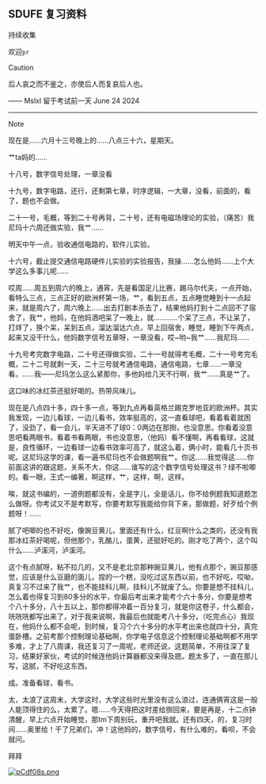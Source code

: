 ## SDUFE 复习资料

持续收集

欢迎`pr`


> [!CAUTION]
> 后人哀之而不鉴之，亦使后人而复哀后人也。
>
> —— Mslxl 留于考试前一天 June 24 2024

---

> [!NOTE]
> 现在是……六月十三号晚上的……八点三十六，星期天。
>
> 艹ta妈的……
>
> 十八号，数字信号处理，一章没看
>
> 十九号，数字电路，还行，还剩第七章，时序逻辑，一大章，没看，前面的，看了，题也不会做。
>
> 二十一号，毛概，等到二十号再背，二十号，还有电磁场理论的实验，（痛苦）我尼玛十六周还做实验，我艹……
>
> 明天中午一点，验收通信电路的，软件儿实验。
>
> 十六号，截止提交通信电路硬件儿实验的实验报告，我操……怎么他妈……上个大学这么多事儿呢……
>
> 哎周……周五到周六的晚上，通宵，先是看国足儿比赛，踢马尔代夫，一点开始，看特么三点，三点正好的欧洲杯第一场，艹，看到五点，五点睡觉睡到十一点起来，就是周六了，周六晚上……出去打剧本杀去了，结果他妈打到十二点回不了宿舍了，我艹，他妈，在他妈酒吧呆了一晚上，就…………个呆了三点，不让呆了，打烊了，换个呆，呆到五点，溜达溜达六点，早上回宿舍，睡觉，睡到下午两点，起来又没干什么，他妈数字信号五章呀，一章没看，哎~哟~我艹……我尼玛……
>
> 十九号考完数字电路，二十号还得做实验，二十一号就得考毛概，二十一号考完毛概，二十二号就剩一天，二十三号就考通信电路，通信电路，七章……一章没看。……我——尼玛怎么这么紧那你，多他妈给几天不行啊，我艹……真是艹了。
>
> 这口味的冰红茶还挺好喝的。热带风味儿。
>
> 现在是八点四十多，四十多一点，等到九点再看英格兰踢克罗地亚的欧洲杯。其实我发现，一边儿看球，一边儿看书，效率挺高的，这一直看球吧，看着看着就困了，没劲了，看一会儿，半天进不了球0：0两边在那捯，也没意思。你看着没意思吧看两眼书，看着书看两眼，书也没意思，（他妈）看不懂啊，再看看球，这就是，良性循环，一边看球一边看书效率可高了，就这么着，俩小时，能看几十页书呢。这尼玛这学的课，看一遍书尼玛也不会做题啊我艹。你这……我觉得这……你前面这讲的跟这题，关系不大，你这……谁写的这个数字信号处理这书？绿不啦唧的。看一眼，王式一编著，啊这样，艹，这样，啊，这样。
>
> 唉，就这书编的，一道例题都没有，全是字儿，全是话儿，你不给例题我知道题怎么做呀。你考试又不是考默写，你要考默写我能给你背下来，那做题，好歹给个例题呀！……
>
> 腻了吧唧的也不好吃，像豌豆黄儿，里面还有什么，红豆啊什么之类的，还没有我那冰红茶好喝呢，但他那个，乳酪儿，蛋黄，还挺好吃的。刚才吃了两个，这个叫什么……泸溪河，泸溪河。
>
> 这个有点腻呀，粘不拉几的，又不是老北京那种豌豆黄儿，他有点那个，豌豆那感觉，应该是什么豆磨的面儿，捏的一个糕，没吃过这东西以前，也不好吃，哎呦，真复习不过来了我艹，也不能挂科儿啊，挂科儿不就废了么。你要是想不挂科儿，怎么着也得复习到80多分的水平，你最后考出来才能考个六十多分，你要是想考个八十多分，八十五以上，那你都得冲着一百分复习，就是你这卷子，什么都会，咣咣咣都写出来了，对于我来说啊，我最后也就能考八十多分，（吃完点心）我现在，他妈什么都不会呢，到时候，复习个六十多分的水平考出来也就四十分，真完蛋卧槽。之前考那个控制理论基础啊，你学电子信息这个控制理论基础啊都不用学多难，才上了八周课，我还复习了一周呢，老师还说，这题简单，不用往深了复习，结果好家伙，考试的时候连他妈计算器都没来得及摁。题太多了，一直在那儿写，这腻，不好吃这东西。
>
> 成。准备看球，看书。
>
> 太，太浪了这周末，大学这时，大学这些时光里没有这么浪过，连通俩宵这是一般人能顶得住的么，太累了。嗯……今天得把这时差给捯回来，要是再是，十二点钟清醒，早上六点开始睡觉，那tm下周别玩，重开吧我就。还有四天，的，复习时间……奥里给！干了兄弟们，冲！这他妈的，数字信号，有什么难的，看呗，不会就问。
>
> 拜拜
>
> [![pCdf08s.png](https://s1.ax1x.com/2023/06/28/pCdf08s.png)](https://imgse.com/i/pCdf08s)
 



